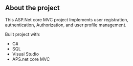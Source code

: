 ## __About the project__  
This ASP.Net core MVC project Implements user registration, authentication, Authorization, and user profile management.

Built project with:   
 - C#
 - SQL
 - Visual Studio
 - APS.net core MVC


